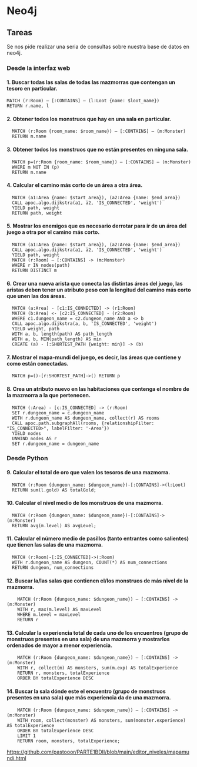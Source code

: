 # Neo4j

## Tareas
Se nos pide realizar una seria de consultas sobre nuestra base de datos en neo4j.

### Desde la interfaz web 
#### 1.	Buscar todas las salas de todas las mazmorras que contengan un tesoro en particular.
    MATCH (r:Room) – [:CONTAINS] – (l:Loot {name: $loot_name})
    RETURN r.name, l

#### 2.	Obtener todos los monstruos que hay en una sala en particular.
      MATCH (r:Room {room_name: $room_name}) – [:CONTAINS] – (m:Monster)
      RETURN m.name
  
#### 3.	Obtener todos los monstruos que no están presentes en ninguna sala.
      MATCH p=(r:Room {room_name: $room_name}) – [:CONTAINS] – (m:Monster)
      WHERE m NOT IN (p)
      RETURN m.name

#### 4.	Calcular el camino más corto de un área a otra área.
      MATCH (a1:Area {name: $start_area}), (a2:Area {name: $end_area})
      CALL apoc.algo.dijkstra(a1, a2, 'IS_CONNECTED', 'weight') 
      YIELD path, weight
      RETURN path, weight

#### 5.	Mostrar los enemigos que es necesario derrotar para ir de un área del juego a otra por el camino más corto.
      MATCH (a1:Area {name: $start_area}), (a2:Area {name: $end_area})
      CALL apoc.algo.dijkstra(a1, a2, 'IS_CONNECTED', 'weight') 
      YIELD path, weight
      MATCH (r:Room) – [:CONTAINS] -> (m:Monster)
      WHERE r IN nodes(path)
      RETURN DISTINCT m

#### 6.	Crear una nueva arista que conecta las distintas áreas del juego, las aristas deben tener un atributo peso con la longitud del camino más corto que unen las dos áreas.
      MATCH (a:Area) - [c1:IS_CONNECTED] -> (r1:Room)
      MATCH (b:Area) <- [c2:IS_CONNECTED] - (r2:Room)
      WHERE c1.dungeon_name = c2.dungeon_name AND a <> b
      CALL apoc.algo.dijkstra(a, b, 'IS_CONNECTED', 'weight') 
      YIELD weight, path
      WITH a, b, length(path) AS path_length
      WITH a, b, MIN(path_length) AS min
      CREATE (a) - [:SHORTEST_PATH {weight: min}] -> (b)

#### 7.	Mostrar el mapa-mundi del juego, es decir, las áreas que contiene y como están conectadas.
      MATCH p=()-[r:SHORTEST_PATH]->() RETURN p
#### 8.	Crea un atributo nuevo en las habitaciones que contenga el nombre de la mazmorra a la que pertenecen.
      MATCH (:Area) - [c:IS_CONNECTED] -> (r:Room)
      SET r.dungeon_name = c.dungeon_name
      WITH r.dungeon_name AS dungeon_name, collect(r) AS rooms
      CALL apoc.path.subgraphAll(rooms, {relationshipFilter: "IS_CONNECTED>", labelFilter: '-Area'})
      YIELD nodes
      UNWIND nodes AS r
      SET r.dungeon_name = dungeon_name
  
### Desde Python
#### 9.	Calcular el total de oro que valen los tesoros de una mazmorra.
      MATCH (r:Room {dungeon_name: $dungeon_name})-[:CONTAINS]->(l:Loot)
      RETURN sum(l.gold) AS totalGold;

#### 10.	Calcular el nivel medio de los monstruos de una mazmorra.
      MATCH (r:Room {dungeon_name: $dungeon_name})-[:CONTAINS]->(m:Monster)
      RETURN avg(m.level) AS avgLevel;

#### 11.	Calcular el número medio de pasillos (tanto entrantes como salientes) que tienen las salas de una mazmorra.
      MATCH (r:Room)-[:IS_CONNECTED]->(:Room)
      WITH r.dungeon_name AS dungeon, COUNT(*) AS num_connections
      RETURN dungeon, num_connections

#### 12.	Buscar la/las salas que contienen el/los monstruos de más nivel de la mazmorra.
        MATCH (r:Room {dungeon_name: $dungeon_name}) – [:CONTAINS] -> (m:Monster)
        WITH r, max(m.level) AS maxLevel
        WHERE m.level = maxLevel
        RETURN r

#### 13.	Calcular la experiencia total de cada uno de los encuentros (grupo de monstruos presentes en una sala) de una mazmorra y mostrarlos ordenados de mayor a menor experiencia.
        MATCH (r:Room {dungeon_name: $dungeon_name}) – [:CONTAINS] -> (m:Monster)
        WITH r, collect(m) AS monsters, sum(m.exp) AS totalExperience
        RETURN r, monsters, totalExperience
        ORDER BY totalExperience DESC

#### 14.	Buscar la sala dónde este el encuentro (grupo de monstruos presentes en una sala) que más experiencia da de una mazmorra.
        MATCH (r:Room {dungeon_name: $dungeon_name}) – [:CONTAINS] -> (m:Monster)
        WITH room, collect(monster) AS monsters, sum(monster.experience) AS totalExperience
        ORDER BY totalExperience DESC
        LIMIT 1
        RETURN room, monsters, totalExperience;

https://github.com/pastooor/PARTE1BDII/blob/main/editor_niveles/mapamundi.html

